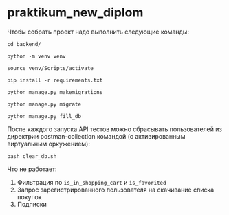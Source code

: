 # praktikum_new_diplom

Чтобы собрать проект надо выполнить следующие команды:
```
cd backend/
```
```
python -m venv venv
```
```
source venv/Scripts/activate
```
```
pip install -r requirements.txt
```
```
python manage.py makemigrations
```
```
python manage.py migrate
```
```
python manage.py fill_db
```
После каждого запуска API тестов можно сбрасывать пользователей из директрии postman-collection командой (c активированным виртуальным оркужением):
```
bash clear_db.sh
```
Что не работает:
1. Фильтрация по `is_in_shopping_cart` и `is_favorited`
2. Запрос зарегистрированного пользователя на скачивание списка покупок
3. Подписки